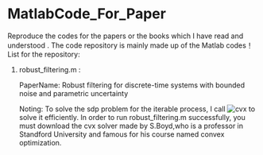 # MatlabCode_For_Paper
Reproduce the codes for the papers or the books which I have  read and understood .
The code repository is mainly made up of the Matlab codes！
List for the repository:
1. robust_filtering.m :
   
	PaperName: Robust filtering for discrete-time systems with bounded noise and parametric uncertainty

	Noting: To solve the sdp problem for the iterable process, I call ![cvx](https://cvxr.com/cvx/) to solve it efficiently. In order to run robust_filtering.m successfully, you must download the cvx solver made by S.Boyd,who is a professor in Standford University and famous for his course named convex optimization.  	
